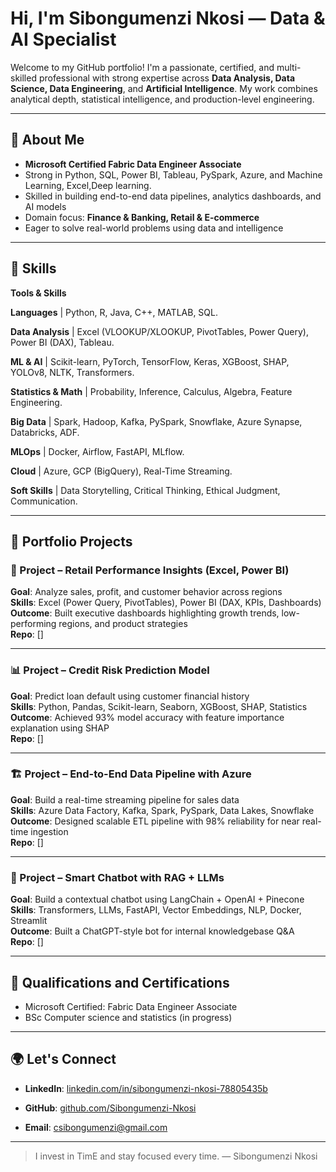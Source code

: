 # Hi, I'm Sibongumenzi Nkosi — Data & AI Specialist

Welcome to my GitHub portfolio! I'm a passionate, certified, and multi-skilled professional with strong expertise across **Data Analysis, Data Science, Data Engineering**, and **Artificial Intelligence**. My work combines analytical depth, statistical intelligence, and production-level engineering.

---

## 🚀 About Me
- **Microsoft Certified Fabric Data Engineer Associate**
- Strong in Python, SQL, Power BI, Tableau, PySpark, Azure, and Machine Learning, Excel,Deep learning.
- Skilled in building end-to-end data pipelines, analytics dashboards, and AI models
- Domain focus: **Finance & Banking, Retail & E-commerce**
- Eager to solve real-world problems using data and intelligence

---

## 🧠 Skills

**Tools & Skills** 

**Languages** | Python, R, Java, C++, MATLAB, SQL.

**Data Analysis** | Excel (VLOOKUP/XLOOKUP, PivotTables, Power Query), Power BI (DAX), Tableau.

**ML & AI** | Scikit-learn, PyTorch, TensorFlow, Keras, XGBoost, SHAP, YOLOv8, NLTK, Transformers.

**Statistics & Math** | Probability, Inference, Calculus, Algebra, Feature Engineering.

**Big Data** | Spark, Hadoop, Kafka, PySpark, Snowflake, Azure Synapse, Databricks, ADF.

**MLOps** | Docker, Airflow, FastAPI, MLflow.

**Cloud** | Azure, GCP (BigQuery), Real-Time Streaming.

**Soft Skills** | Data Storytelling, Critical Thinking, Ethical Judgment, Communication.

---

## 💼 Portfolio Projects

### 🔎 Project – Retail Performance Insights (Excel, Power BI)
**Goal**: Analyze sales, profit, and customer behavior across regions  
**Skills**: Excel (Power Query, PivotTables), Power BI (DAX, KPIs, Dashboards)  
**Outcome**: Built executive dashboards highlighting growth trends, low-performing regions, and product strategies  
**Repo**: []

---

### 📊 Project – Credit Risk Prediction Model
**Goal**: Predict loan default using customer financial history  
**Skills**: Python, Pandas, Scikit-learn, Seaborn, XGBoost, SHAP, Statistics  
**Outcome**: Achieved 93% model accuracy with feature importance explanation using SHAP  
**Repo**: []

---

### 🏗️ Project – End-to-End Data Pipeline with Azure
**Goal**: Build a real-time streaming pipeline for sales data  
**Skills**: Azure Data Factory, Kafka, Spark, PySpark, Data Lakes, Snowflake  
**Outcome**: Designed scalable ETL pipeline with 98% reliability for near real-time ingestion  
**Repo**: []

---

### 🧠 Project – Smart Chatbot with RAG + LLMs
**Goal**: Build a contextual chatbot using LangChain + OpenAI + Pinecone  
**Skills**: Transformers, LLMs, FastAPI, Vector Embeddings, NLP, Docker, Streamlit  
**Outcome**: Built a ChatGPT-style bot for internal knowledgebase Q&A  
**Repo**: []

---

## 🏅 Qualifications and Certifications

- Microsoft Certified: Fabric Data Engineer Associate  
- BSc Computer science and statistics (in progress)

---

## 🌍 Let's Connect

- **LinkedIn**: [linkedin.com/in/sibongumenzi-nkosi-78805435b](https://www.linkedin.com/in/sibongumenzi-nkosi-78805435b)
  
- **GitHub**: [github.com/Sibongumenzi-Nkosi](https://github.com/Sibongumenzi-Nkosi)
  
- **Email**: csibongumenzi@gmail.com

---

> I invest in TimE and stay focused every time.
> — Sibongumenzi Nkosi
